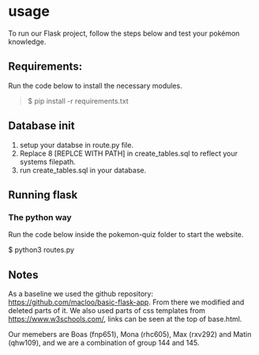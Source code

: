 # usage
To run our Flask project, follow the steps below and test your pokémon knowledge.

## Requirements:
Run the code below to install the necessary modules.

>$ pip install -r requirements.txt

## Database init
1. setup your databse in route.py file.
2. Replace 8 [REPLCE WITH PATH] in create_tables.sql to reflect your systems filepath.
2. run create_tables.sql in your database.

## Running flask
### The python way
Run the code below inside the pokemon-quiz folder to start the website.

$ python3 routes.py

## Notes
As a baseline we used the github repository: https://github.com/macloo/basic-flask-app. From there we modified and deleted parts of it.
We also used parts of css templates from https://www.w3schools.com/, links can be seen at the top of base.html.

Our memebers are Boas (fnp651), Mona (rhc605), Max (rxv292) and Matin (qhw109), and we are a combination of group 144 and 145. 